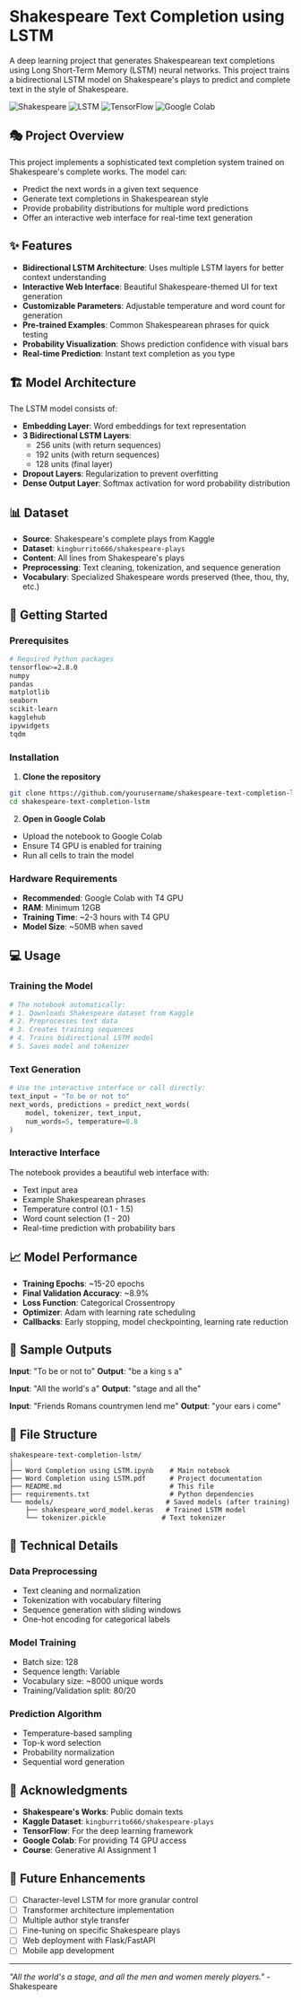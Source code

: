 # Shakespeare Text Completion using LSTM

A deep learning project that generates Shakespearean text completions using Long Short-Term Memory (LSTM) neural networks. This project trains a bidirectional LSTM model on Shakespeare's plays to predict and complete text in the style of Shakespeare.

![Shakespeare](https://img.shields.io/badge/Shakespeare-Text%20Generation-8b4513)
![LSTM](https://img.shields.io/badge/LSTM-Neural%20Network-blue)
![TensorFlow](https://img.shields.io/badge/TensorFlow-2.x-orange)
![Google Colab](https://img.shields.io/badge/Google%20Colab-T4%20GPU-yellow)

## 🎭 Project Overview

This project implements a sophisticated text completion system trained on Shakespeare's complete works. The model can:
- Predict the next words in a given text sequence
- Generate text completions in Shakespearean style
- Provide probability distributions for multiple word predictions
- Offer an interactive web interface for real-time text generation

## ✨ Features

- **Bidirectional LSTM Architecture**: Uses multiple LSTM layers for better context understanding
- **Interactive Web Interface**: Beautiful Shakespeare-themed UI for text generation
- **Customizable Parameters**: Adjustable temperature and word count for generation
- **Pre-trained Examples**: Common Shakespearean phrases for quick testing
- **Probability Visualization**: Shows prediction confidence with visual bars
- **Real-time Prediction**: Instant text completion as you type

## 🏗️ Model Architecture

The LSTM model consists of:
- **Embedding Layer**: Word embeddings for text representation
- **3 Bidirectional LSTM Layers**: 
  - 256 units (with return sequences)
  - 192 units (with return sequences) 
  - 128 units (final layer)
- **Dropout Layers**: Regularization to prevent overfitting
- **Dense Output Layer**: Softmax activation for word probability distribution

## 📊 Dataset

- **Source**: Shakespeare's complete plays from Kaggle
- **Dataset**: `kingburrito666/shakespeare-plays`
- **Content**: All lines from Shakespeare's plays
- **Preprocessing**: Text cleaning, tokenization, and sequence generation
- **Vocabulary**: Specialized Shakespeare words preserved (thee, thou, thy, etc.)

## 🚀 Getting Started

### Prerequisites

```bash
# Required Python packages
tensorflow>=2.8.0
numpy
pandas
matplotlib
seaborn
scikit-learn
kagglehub
ipywidgets
tqdm
```

### Installation

1. **Clone the repository**
```bash
git clone https://github.com/yourusername/shakespeare-text-completion-lstm.git
cd shakespeare-text-completion-lstm
```



2. **Open in Google Colab**
- Upload the notebook to Google Colab
- Ensure T4 GPU is enabled for training
- Run all cells to train the model

### Hardware Requirements

- **Recommended**: Google Colab with T4 GPU
- **RAM**: Minimum 12GB
- **Training Time**: ~2-3 hours with T4 GPU
- **Model Size**: ~50MB when saved

## 💻 Usage

### Training the Model

```python
# The notebook automatically:
# 1. Downloads Shakespeare dataset from Kaggle
# 2. Preprocesses text data
# 3. Creates training sequences
# 4. Trains bidirectional LSTM model
# 5. Saves model and tokenizer
```

### Text Generation

```python
# Use the interactive interface or call directly:
text_input = "To be or not to"
next_words, predictions = predict_next_words(
    model, tokenizer, text_input,
    num_words=5, temperature=0.8
)
```

### Interactive Interface

The notebook provides a beautiful web interface with:
- Text input area
- Example Shakespearean phrases
- Temperature control (0.1 - 1.5)
- Word count selection (1 - 20)
- Real-time prediction with probability bars

## 📈 Model Performance

- **Training Epochs**: ~15-20 epochs
- **Final Validation Accuracy**: ~8.9%
- **Loss Function**: Categorical Crossentropy
- **Optimizer**: Adam with learning rate scheduling
- **Callbacks**: Early stopping, model checkpointing, learning rate reduction

## 🎨 Sample Outputs

**Input**: "To be or not to"
**Output**: "be a king s a"

**Input**: "All the world's a"
**Output**: "stage and all the"

**Input**: "Friends Romans countrymen lend me"
**Output**: "your ears i come"

## 📁 File Structure

```
shakespeare-text-completion-lstm/
│
├── Word Completion using LSTM.ipynb    # Main notebook
├── Word Completion using LSTM.pdf      # Project documentation
├── README.md                           # This file
├── requirements.txt                    # Python dependencies
└── models/                            # Saved models (after training)
    ├── shakespeare_word_model.keras   # Trained LSTM model
    └── tokenizer.pickle              # Text tokenizer
```

## 🔧 Technical Details

### Data Preprocessing
- Text cleaning and normalization
- Tokenization with vocabulary filtering
- Sequence generation with sliding windows
- One-hot encoding for categorical labels

### Model Training
- Batch size: 128
- Sequence length: Variable
- Vocabulary size: ~8000 unique words
- Training/Validation split: 80/20

### Prediction Algorithm
- Temperature-based sampling
- Top-k word selection
- Probability normalization
- Sequential word generation

## 🙏 Acknowledgments

- **Shakespeare's Works**: Public domain texts
- **Kaggle Dataset**: `kingburrito666/shakespeare-plays`
- **TensorFlow**: For the deep learning framework
- **Google Colab**: For providing T4 GPU access
- **Course**: Generative AI Assignment 1

## 🔮 Future Enhancements

- [ ] Character-level LSTM for more granular control
- [ ] Transformer architecture implementation
- [ ] Multiple author style transfer
- [ ] Fine-tuning on specific Shakespeare plays
- [ ] Web deployment with Flask/FastAPI
- [ ] Mobile app development

---

*"All the world's a stage, and all the men and women merely players."* - Shakespeare 
